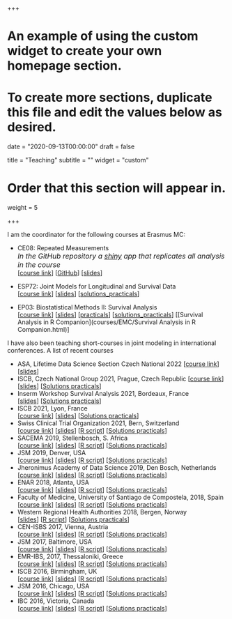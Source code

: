 +++
# An example of using the custom widget to create your own homepage section.
# To create more sections, duplicate this file and edit the values below as desired.

date = "2020-09-13T00:00:00"
draft = false

title = "Teaching"
subtitle = ""
widget = "custom"

# Order that this section will appear in.
weight = 5

+++

I am the coordinator for the following courses at Erasmus MC:

- CE08: Repeated Measurements  
<font size="3">*In the GitHub repository a [shiny](http://shiny.rstudio.com/) app that replicates all analysis in the course*</font>  
[[course link](https://www.nihes.com/course/ce08_repeated_measurements/)]
[[GitHub](https://github.com/drizopoulos/Repeated_Measurements)]
[[slides](courses/EMC/CE08.pdf)]

- ESP72: Joint Models for Longitudinal and Survival Data  
[[course link](http://erasmussummerprogramme.nl/summer-programme-courses/?ct=ESP72&pg=Courses)]
[[slides](courses/EMC/ESP72.pdf)]
[[solutions_practicals](courses/EMC/ESP72_solutions.R)]

- EP03: Biostatistical Methods II: Survival Analysis  
[[course link](https://www.nihes.com/course/ep03_biostatistical_methods_ii_classical_regression_models/)]
[[slides](courses/EMC/EP03.pdf)]
[[practicals](courses/EMC/EP03_practicals.pdf)]
[[solutions_practicals](courses/EMC/EP03_solutions.R)]
[[Survival Analysis in R Companion](courses/EMC/Survival Analysis in R Companion.html)]

I have also been teaching short-courses in joint modeling in international conferences. A 
list of recent courses

- ASA, Lifetime Data Science Section Czech National 2022 
[[course link](https://www.amstat.org/education/web-based-lectures#JMLSD)] [[slides](courses/Int/JMwithR_ASA_2022.pdf)]
- ISCB, Czech National Group 2021, Prague, Czech Republic 
[[course link](https://sites.google.com/view/iscb-czechia/iscb-courses-in-biostatistics/2021)] [[slides](courses/Int/JMwithR_Prague_2021.pdf)] [[Solutions practicals](courses/Int/Solutions_Prague_2021.R)]
- Inserm Workshop Survival Analysis 2021, Bordeaux, France  
[[slides](courses/Int/JMwithR_Inserm_2021.pdf)] [[Solutions practicals](courses/Int/Solutions_Inserm_2021.R)]
- ISCB 2021, Lyon, France  
[[course link](http://www.iscb2021.info/en/pages/iscb-2021-programme)] [[slides](courses/Int/JMwithR_ISCB_2021.pdf)] [[Solutions practicals](courses/Int/Solutions_ISCB_2021.R)]
- Swiss Clinical Trial Organization 2021, Bern, Switzerland  
[[course link](https://www.scto.ch/de/network/scto-platforms/statistics-and-methodology.html)] [[slides](courses/Int/JMwithR_Bern_2021.pdf)] [[R script](courses/Int/JMbasics_Bern_2021.R)] [[Solutions practicals](courses/Int/Solutions_Bern_2021.R)]
- SACEMA 2019, Stellenbosch, S. Africa  
[[course link](http://www.sacema.org/node/Joint-Modeling-2019)] [[slides](courses/Int/JMwithR_SACEMA_2019.pdf)] [[R script](courses/Int/JMbasics_SACEMA_2019.R)] [[Solutions practicals](courses/Int/Solutions_SACEMA_2019.R)]
- JSM 2019, Denver, USA  
[[course link](https://ww2.amstat.org/meetings/jsm/2019/onlineprogram/ActivityDetails.cfm?SessionID=217957)] [[slides](courses/Int/JMwithR_JSM_2019.pdf)] [[R script](courses/Int/JMbasics_JSM_2019.R)] [[Solutions practicals](courses/Int/Solutions_JSM_2019.R)]
- Jheronimus Academy of Data Science 2019, Den Bosch, Netherlands  
[[course link](https://www.jads.nl/data-science-in-health.html)] [[slides](courses/Int/JMwithR_JADS_2019.pdf)] [[R script](courses/Int/JMbasics_JADS_2019.R)] [[Solutions practicals](courses/Int/Solutions_JADS_2019.R)]
- ENAR 2018, Atlanta, USA  
[[course link](https://enar.org/meetings/spring2018/program/Preliminary_Program.pdf)] [[slides](courses/Int/JMwithR_ENAR_2018.pdf)] [[R script](courses/Int/JMbasics_ENAR_2018.R)] [[Solutions practicals](courses/Int/Solutions_ENAR_2018.R)]
- Faculty of Medicine, University of Santiago de Compostela, 2018, Spain  
[[course link](http://icbusc.com/event/introduction_joint_modeling)] [[slides](courses/Int/JMwithR_USC_2018.pdf)] [[R script](courses/Int/JMbasics_USC_2018.R)] [[Solutions practicals](courses/Int/Solutions_USC_2018.R)]
- Western Regional Health Authorities 2018, Bergen, Norway  
[[slides](courses/Int/JMwithR_Bergen_2018.pdf)] [[R script](courses/Int/JMbasics_Bergen_2018.R)] [[Solutions practicals](courses/Int/Solutions_Bergen_2018.R)]
- CEN-ISBS 2017, Vienna, Austria  
[[course link](http://www.cenisbs2017.org/programme/courses.html)] [[slides](courses/Int/JMwithR_CEN-ISBS_2017.pdf)] [[R script](courses/Int/JMbasics_CEN-ISBS_2017.R)] [[Solutions practicals](courses/Int/Solutions_CEN-ISBS_2017.R)]
- JSM 2017, Baltimore, USA  
[[course link](https://ww2.amstat.org/meetings/jsm/2017/onlineprogram/ActivityDetails.cfm?SessionID=214046)] [[slides](courses/Int/JMwithR_JSM_2017.pdf)] [[R script](courses/Int/JMbasics_JSM_2017.R)] [[Solutions practicals](courses/Int/Solutions_JSM_2017.R)]
- EMR-IBS, 2017, Thessaloniki, Greece  
[[course link](http://stat-athens.aueb.gr/~emribs/page/EMR2017/rizopoulos.htm)] [[slides](courses/Int/JMwithR_EMR_2017.pdf)] [[R script](courses/Int/JMbasics_EMR_2017.R)] [[Solutions practicals](courses/Int/Solutions_EMR_2017.R)]
- ISCB 2016, Birmingham, UK  
[[course link](http://www.birmingham.ac.uk/facilities/mds-cpd/conferences/iscb-2016/programme/pre-conference-courses.aspx)] [[slides](courses/Int/JMwithR_ISCB_2016.pdf)] [[R script](courses/Int/JMbasics_ISCB_2016.R)] [[Solutions practicals](courses/Int/Solutions_ISCB_2016.R)]
- JSM 2016, Chicago, USA  
[[course link](https://ww2.amstat.org/meetings/jsm/2016/onlineprogram/ActivityDetails.cfm?SessionID=212624)] [[slides](courses/Int/JMwithR_JSM_2016.pdf)] [[R script](courses/Int/JMbasics_JSM_2016.R)] [[Solutions practicals](courses/Int/Solutions_JSM_2016.R)]
- IBC 2016, Victoria, Canada  
[[course link](http://2016.biometricconference.org/2016ibc-short-course-offerings/)] [[slides](courses/Int/JMwithR_IBC_2016.pdf)] [[R script](courses/Int/JMbasics_IBC_2016.R)] [[Solutions practicals](courses/Int/Solutions_IBC_2016.R)]

